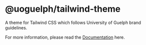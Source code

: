 # @uoguelph/tailwind-theme

A theme for Tailwind CSS which follows University of Guelph brand guidelines.

For more information, please read the [Documentation](https://uofg-components.netlify.app/?path=/docs/tailwind-theme-getting-started--docs) here.
